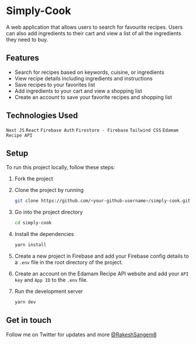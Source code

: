 # Simply-Cook
A web application that allows users to search for favourite recipes. Users can also add ingredients to their cart and view a list of all the ingredients they need to buy.

## Features
- Search for recipes based on keywords, cuisine, or ingredients
- View recipe details including ingredients and instructions
- Save recipes to your favorites list
- Add ingredients to your cart and view a shopping list
- Create an account to save your favorite recipes and shopping list
## Technologies Used
`Next JS`
`React`
`Firebase Auth`
`Firestore - Firebase`
`Tailwind CSS`
`Edamam Recipe API`
## Setup
To run this project locally, follow these steps:

1. Fork the project

2. Clone the project by running
   ```sh
   git clone https://github.com/<your-github-username>/simply-cook.git
   ```
3. Go into the project directory
   ```sh
   cd simply-cook
   ```
4. Install the dependencies
   ```sh
   yarn install
   ```
5. Create a new project in Firebase and add your Firebase config details to a `.env` file in the root directory of the project.
6. Create an account on the Edamam Recipe API website and add your `API key` and `App ID` to the `.env` file.
7. Run the development server
   ```sh
   yarn dev
   ```
   
## Get in touch

Follow me on Twitter for updates and more [@RakeshSangem8](https://www.twitter.com/RakeshSangem8)
